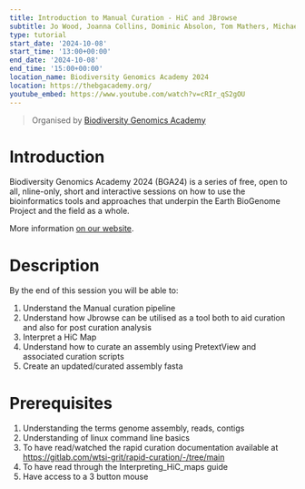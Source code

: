 ```yaml
---
title: Introduction to Manual Curation - HiC and JBrowse
subtitle: Jo Wood, Joanna Collins, Dominic Absolon, Tom Mathers, Michael Paulini, Camilla Santos
type: tutorial
start_date: '2024-10-08'
start_time: '13:00+00:00'
end_date: '2024-10-08'
end_time: '15:00+00:00'
location_name: Biodiversity Genomics Academy 2024
location: https://thebgacademy.org/
youtube_embed: https://www.youtube.com/watch?v=cRIr_qS2gOU
---
```


> Organised by [Biodiversity Genomics Academy](https://thebgacademy.org/)

# Introduction

Biodiversity Genomics Academy 2024 (BGA24) is a series of free, open to all,
nline-only, short and interactive sessions on how to use the bioinformatics tools and approaches that underpin the Earth BioGenome Project and the field as a whole.

More information [on our website](https://thebgacademy.org/).

# Description

By the end of this session you will be able to:

1. Understand the Manual curation pipeline
2. Understand how Jbrowse can be utilised as a tool both to  aid curation and also for post curation analysis
3. Interpret a HiC Map
4. Understand how to curate an assembly using PretextView and associated curation scripts
5. Create an updated/curated assembly fasta

# Prerequisites

1. Understanding the terms genome assembly, reads, contigs
2. Understanding of linux command line basics
3. To have read/watched the rapid curation documentation available at <https://gitlab.com/wtsi-grit/rapid-curation/-/tree/main>
4. To have read through the Interpreting_HiC_maps guide
5. Have access to a 3 button mouse
